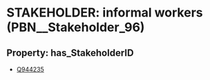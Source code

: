 # STAKEHOLDER: __informal workers__ (PBN__Stakeholder_96)

## Property: has_StakeholderID

* [Q944235](Q944235)


